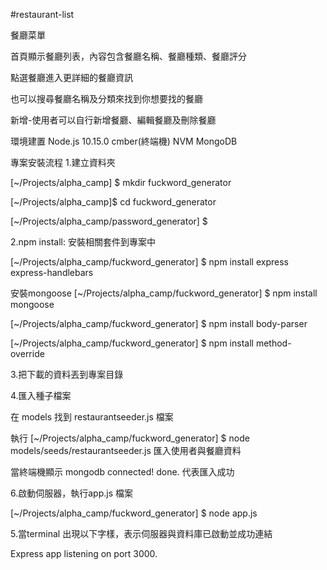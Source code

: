 #restaurant-list

餐廳菜單

首頁顯示餐廳列表，內容包含餐廳名稱、餐廳種類、餐廳評分

點選餐廳進入更詳細的餐廳資訊

也可以搜尋餐廳名稱及分類來找到你想要找的餐廳

新增-使用者可以自行新增餐廳、編輯餐廳及刪除餐廳


環境建置 Node.js 10.15.0 cmber(終端機) NVM MongoDB

專案安裝流程 1.建立資料夾

[~/Projects/alpha_camp] $ mkdir fuckword_generator

[~/Projects/alpha_camp]$ cd fuckword_generator

[~/Projects/alpha_camp/password_generator] $

2.npm install: 安裝相關套件到專案中

[~/Projects/alpha_camp/fuckword_generator] $ npm install express express-handlebars

安裝mongoose
[~/Projects/alpha_camp/fuckword_generator] $ npm install mongoose

[~/Projects/alpha_camp/fuckword_generator] $ npm install body-parser

[~/Projects/alpha_camp/fuckword_generator] $ npm install method-override


3.把下載的資料丟到專案目錄

4.匯入種子檔案

在 models 找到 restaurantseeder.js 檔案

執行 
[~/Projects/alpha_camp/fuckword_generator] $ node models/seeds/restaurantseeder.js 
匯入使用者與餐廳資料

當終端機顯示
mongodb connected!
done.
代表匯入成功

6.啟動伺服器，執行app.js 檔案

[~/Projects/alpha_camp/fuckword_generator] $ node app.js

5.當terminal 出現以下字樣，表示伺服器與資料庫已啟動並成功連結

Express app listening on port 3000.